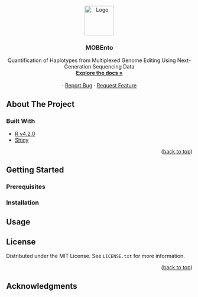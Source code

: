 <!-- PROJECT LOGO -->
<br />
<div align="center">
  <a href="https://github.com/Broccolito/MOBEnto">
    <img src="icon.ico" alt="Logo" width="80" height="80">
  </a>

  <h3 align="center">MOBEnto</h3>

  <p align="center">
    Quantification of Haplotypes from Multiplexed Genome Editing Using Next-Generation Sequencing Data
    <br />
    <a href="https://github.com/Broccolito/MOBEnto"><strong>Explore the docs »</strong></a>
    <br />
    <br />
    ·
    <a href="https://github.com/Broccolito/MOBEnto/issues">Report Bug</a>
    ·
    <a href="https://github.com/Broccolito/MOBEnto/issues">Request Feature</a>
  </p>
</div>

## About The Project

### Built With

* [R v4.2.0](https://cran.r-project.org/bin/windows/base/)
* [Shiny](https://shiny.rstudio.com/)

<p align="right">(<a href="#top">back to top</a>)</p>

## Getting Started

### Prerequisites

### Installation


## Usage



## License

Distributed under the MIT License. See `LICENSE.txt` for more information.

<p align="right">(<a href="#top">back to top</a>)</p>

## Acknowledgments